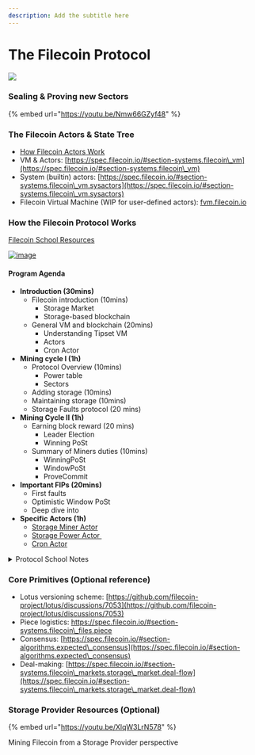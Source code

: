 ```yaml
---
description: Add the subtitle here
---
```


# The Filecoin Protocol

![](https://files.gitbook.com/v0/b/gitbook-x-prod.appspot.com/o/spaces%2FdJC0yfHL6n4VMktmNXWq%2Fuploads%2F9pAg4DeJpIPYM1f2YYOB%2Fimage.png?alt=media\&token=e8d41405-726d-4712-935d-32772618e21f)

### Sealing & Proving new Sectors <a href="#how-sealing-and-proving-works" id="how-sealing-and-proving-works"></a>

{% embed url="https://youtu.be/Nmw66GZyf48" %}

### The Filecoin Actors & State Tree <a href="#filecoin-actors" id="filecoin-actors"></a>

* ​[How Filecoin Actors Work](https://f.io/1hY6-xOB)​
* VM & Actors: [https://spec.filecoin.io/#section-systems.filecoin\_vm](https://spec.filecoin.io/#section-systems.filecoin\_vm)​
* System (builtin) actors: [https://spec.filecoin.io/#section-systems.filecoin\_vm.sysactors](https://spec.filecoin.io/#section-systems.filecoin\_vm.sysactors)​
* Filecoin Virtual Machine (WIP for user-defined actors): [fvm.filecoin.io](http://fvm.filecoin.io)​

### How the Filecoin Protocol Works
 [Filecoin School Resources](https://drive.google.com/drive/folders/1stQQlqN-V7tBwfSAcyLKnhCuViCTbwWm)
 
 [![image](https://user-images.githubusercontent.com/618519/156397357-e5108eb5-2064-472e-b426-60d1f2ba1aad.png)](https://drive.google.com/drive/folders/1stQQlqN-V7tBwfSAcyLKnhCuViCTbwWm)

#### Program Agenda

* **Introduction (30mins)**
  * Filecoin introduction (10mins)
    * Storage Market
    * Storage-based blockchain
  * General VM and blockchain (20mins)
    * Understanding Tipset VM
    * Actors
    * Cron Actor
* **Mining cycle I (1h)**
  * Protocol Overview (10mins)
    * Power table
    * Sectors
  * Adding storage (10mins)
  * Maintaining storage (10mins)
  * Storage Faults protocol (20 mins)
* **Mining Cycle II (1h)**
  * Earning block reward (20 mins)
    * Leader Election
    * Winning PoSt
  * Summary of Miners duties (10mins)
    * WinningPoSt
    * WindowPoSt
    * ProveCommit
* **Important FIPs (20mins)**
  * First faults
  * Optimistic Window PoSt
  * Deep dive into
* **Specific Actors (1h)**
  * ​[Storage Miner Actor](https://github.com/filecoin-project/specs-actors/blob/master/actors/builtin/miner/miner\_actor.go)
  * ​[Storage Power Actor ](https://github.com/filecoin-project/specs-actors/blob/master/actors/builtin/power/power\_actor.go)​
  * ​[Cron Actor](https://github.com/filecoin-project/specs-actors/blob/master/actors/builtin/cron/cron\_actor.go)​

<details>

<summary>Protocol School Notes</summary>

* **Introduction (30mins) \[Nicola]**
  * _Filecoin introduction (10mins)_
    * Filecoin has 2 parts/products re-using the same resource: space
      1. Decentralized Storage Market (Verifiable storage: you can store other people data in a verifiable way)
      2. Storage Based Consensus (Storage of someone's data gives you power, power gives you block reward)
         * Storage can be re-used for market
         * Incentives to honest behaviour
      3. Total supply: 2 billion of filecoin in total
  * _General VM and blockchain (20mins)_
    * Transactions are called "messages"
      * From one actor to another actor
        * Actor is something that talkies over the blockchain via functions
          * If A sends X to B means Actor A calls function pay with input X to actor B
          * Message goes in a pool
          * Who wins the block takes some messages and puts them in a block. He then propagate block to the network
    * Contrary to other blockchains, have possibly multiple blocks in the same epoch.
      * Epochs measure times, not blocks. 1 epoch every 30 seconds
        * A set of block for each epoch
        * One block links to 2 former blocks in the former epoch
        * How many blocks? On expectation 5 for each epoch
        * You need to wait the end of an epoch in order to execute the blocks (you can not execute blocks on the spot: different from Ethereum for example): at epoch X+1 you run transactions of the blocks in epoch X
          * Deterministic order for executing transactions
          * Duplicated transactions are not executed
          * This can lead to some problems
          * You can update a state when you execute the former epochs blocks
            * You can not have two different state in the epoch, since you have deterministic execution
        * How do you know you have all the blocks?
          * Each block is linked to parents blocks from the former epoch
          * You must need all the parents blocks a particular block points to \\
    * How do we process blocks? You execute blocks in the virtual machine
      * The block comes, you execute transaction in order in the VM
      * In the VM there are actors \[balances, miner, storage market..]
      * Each time you have an action in the blockchain you ask one actor to call to another actor through functions
      * Everything that goes to the VM updates the VM state
      * Final state of an epoch gets stored in a block
      * One change of state for each epoch
  * _Actors_
    * Actors have methods which can be called
    * Actors can call other actors
      * They send messages with each others
      * Actor are triggered by users apart cron actor
    * Cron Actor
      * Only actor not triggered by users.
    * Cron, Market, Power actor are the only unique actors
    * Other actors are not unique (you have many address actors for example)
    * Address:
      * Every actor has two addresses
        * An incremental id (f0)
        * A robust address
          * Difference:
            * robust is a long unique address
            * Incremental id: short message, assigned in the consensus by the blockchain, you need to wait finality blocks to get them finalized
      * Other addresses generated in different ways
        * From 01 to 99 reserved to PL
        * F1 accounts account actors
    * Genesis actor: actor in the system to stay
      * System, Init, Reward, Power (total power in the network), Market, VerifiedRegistry, BurntFunds (fees which are burnt)
  * State: set of actors, updated every epoch
    * Gas = how much it costs to make a state update (via calling different functions that update the state)

<!---->

* **Mining cycle I (1h) \[Nicola]**
  * _Protocol Overview_
    * Key Concepts
      * Miners: store clients file and participate inc onsensus
      * Clients: delegate storage of data
      * Sector: unit of storage
        * It can be full of data/empty/partially empty
        * Today sectors content can not be updated
        * Sectors with no deals on it: CC sector
        * Deal: between miner and client about data storage
        * Two sector size 32 and 64 GB
        * You create a sector through Sealing
          * Unsealed sector: you have some data
          * Sealing: you take unsealed sector and run sealing on it (not in the network at this stage)
          * How do I put it in the network?
            * Adding the sector to the network and prove it
              * Call your actor and post a precommit (no prove on the sector here) message on chain with
                * the hash of the sealed sector
                * The list of deals sector is storing
                * ⇒ sector is given an ID
                * ⇒ network knows you are about to prove a sector
              * Prove a sealed sector (not proven yet!)
                * You wait 150 blocks, you pick a randomness and you locally generate a proof
                * You post the proof onchain with a proveCommit message
                * Chain checks proof is correct
                * ⇒ this gives a proof that you did it right
                * ⇒ storage is committed
              * After 24 hours of storage your sector is active and counts for power
              * If you prove every 24 hours the sector is kept active
                * If you don t prove it the sector is marked at faulty
                * If yu don t recover it the sector is terminated
        * If a sector is Committed Capacity (CC, no deals) it counts 32GiB
        * If a sector has delas, it still counts 32GiB
        * If a sector has verified deals you will have up to 320 GiB (according to quality adjustment coefficient) \\
  * Mining Cycle \[Sector Lifetime]:
    * Register a Miner
    * Add Storage
      * A Miner makes deals and publish them into the market
      * Miner seal the sector using special randomness from the past
        * So that you link a sector to a particular chain (you can not reuse it in a fork)
      * Miner send a precommit message as described before
        * Lock funds as precommit deposit
      * Miner waits 150 block
        * Pick randomness from 150th block
        * 24h of time to post proveCommit
          * Penalty if you don t \[lose precommmit deposit]
          * If you proveCommit in time you get back preCommit deposits and you have tu put initial pledge. Storage power is given to the miner for that sector
            * It is partially burnt in case of faults/bad service
    * Maintaining Storage/Power
      * MIners maintain power submitting a Proof of Spacetime \[WindowPoSt]
        * First one \~24h after provecommit ⇒ it turns sector from committed to active
          * Sector added to the power actor \[power table: all the power in the network accounted by miner, according to sector quality]
        * 1 windowpost every 24h for maintaining power \[aka maintaining the sector active]
          * How account for time? A miner is associated with a proving period start: at the end of each proving period you reset it and so on: each proving period lasts 24h
          * Each proving period has 48 deadlines (1 each 30 mins)
            * 48 slots, sectors gets associated with deadline (75 TiB per deadline at most. When one deadline is full you go and fill the next one. )
            * For each deadline you have 30 min prove via windowpost all the sectors belonging to that deadline
              * 30 min depends on the size of the proofs ⇒ distribute proofs through time
                * Legacy item after last snark improvements
              * Deadline opens at time t, lasts for 60 blocks and closes. If you have faulty sectors you need to announce them in before a particular fault cutoff \[of you'll pay higher fees]
                * You need to declare faults before getting the challenges (we want miners to declare faults when they have, not after checking if they got lucky with challenges )
              * If you don't post a windowpost the sectors that belong to that proof are considered inactive and removed from the miner's power \\
        * Important point: Check windowpost is expensive: we decided to go for optimistic windowpost
          * We assume windowpost are correct but are not checked by default
          * Any node can check proofs independently and wrong proofs get spotted, correspondent miners get highly penalized
          * 24 hours of time to check a windowpost
          * This approach saves gas \[from each block being occupied by windowpost gas costs to once per day cost for eventually spotting bad windowpost proofs]
        * Power actor keeps track of all of above involving power add/maintenance
        * Prove Commit costs are still high
          * This makes the growth of the chain to be kind of constant (not ideal...we should find strategies to improve on this \[better snarks])

<!---->

* **Mining Cycle II (1h) \[Nicola]**
  * _Storage Faults_
    * Declare and Recover Faults
      * A sector can be marked as faulty
        * Miner declares fault for a sector \[declare fault]
          * Which deadline which sector
          * Sector will be marked as faulty but remains active until deadline. At deadline power adjustments happen
        * If not, miner can not generate windowpost for that sector. \[skipped fault]
          * When Submitting a Windowposrt miner marks faulty sectors
        * If miner does not show up at all, all sectors in a partition are marked as faulty \[detected fault]
      * Faults are associated with fees \[and those fees are expensive]
        * You avoid the fee if it is not a continued fault
      * Fault always cause removal of power
      * After 7 days of continued fault, sector is terminated and miner pay a huge fee
      * Fault can be recovered
        * Miner can declare a fault recovery. Sectors is back to active after the first correct prove on that sector after the recovery declaration
        * If you declare recovery a sector and you don't prove the sector itself, you pay fault fee
  * _Earning block reward_
    * Leader Election
      * Done at every block
        * Take randomness from Drand Beacon
        * Sign randomness
        * Hash
        * If output is lower than target you get elected
        * Target depends on your power in the power actor (miners claims)
          * Miner wins proportionally to power they have
          * Power considered in leader election is the one a miner had 900 blocks before (at each block you look at power in the past)
            * Why power from the past? Security of consensus
      * If you get elected you are allowed to win a block \[not a winner yet]
        * Miner address must still exist
        * Miner must be above min miner size
        * Miner must be eligible for election
          * Not eligible if miner is in debt (balance < 0 due to "too many" faults fees that can not be paid by the balance)
        * Miner must provide a proof of election + a windowpost
          * One of the miner's sectors is picked at random and miner has to answer 66 challenges on it
            * If you don't have the sector you can not prove it because of lack of time
              * It is not rational to remove sectors and recompute because one risks to lose block rewa

</details>

### Core Primitives (Optional reference) <a href="#core-primitives-optional-reference" id="core-primitives-optional-reference"></a>

* Lotus versioning scheme: [https://github.com/filecoin-project/lotus/discussions/7053](https://github.com/filecoin-project/lotus/discussions/7053)​
* Piece logistics: [https://spec.filecoin.io/#section-systems.filecoin\_files.piece ](https://spec.filecoin.io/#section-systems.filecoin\_files.piece)​
* Consensus: [https://spec.filecoin.io/#section-algorithms.expected\_consensus](https://spec.filecoin.io/#section-algorithms.expected\_consensus)
* Deal-making: [https://spec.filecoin.io/#section-systems.filecoin\_markets.storage\_market.deal-flow](https://spec.filecoin.io/#section-systems.filecoin\_markets.storage\_market.deal-flow)


### Storage Provider Resources (Optional)

{% embed url="https://youtu.be/XlqW3LrN578" %}

Mining Filecoin from a Storage Provider perspective

